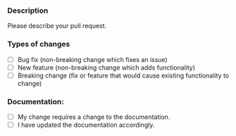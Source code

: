 ### Description
Please describe your pull request.

<!--- What types of changes does your code introduce? Put an `x` in all the boxes that apply: -->

### Types of changes
- [ ] Bug fix (non-breaking change which fixes an issue)
- [ ] New feature (non-breaking change which adds functionality)
- [ ] Breaking change (fix or feature that would cause existing functionality to change)

### Documentation:
- [ ] My change requires a change to the documentation.
- [ ] I have updated the documentation accordingly.
